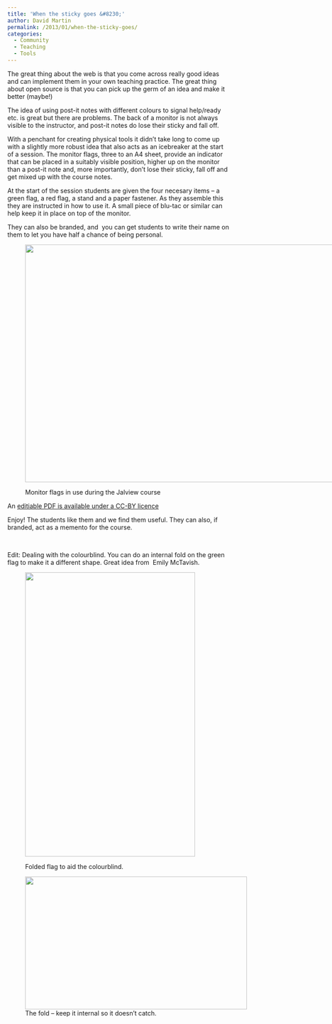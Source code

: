 ```yaml
---
title: 'When the sticky goes &#8230;'
author: David Martin
permalink: /2013/01/when-the-sticky-goes/
categories:
  - Community
  - Teaching
  - Tools
---
```

The great thing about the web is that you come across really good ideas and can implement them in your own teaching practice. The great thing about open source is that you can pick up the germ of an idea and make it better (maybe!)

The idea of using post-it notes with different colours to signal help/ready etc. is great but there are problems. The back of a monitor is not always visible to the instructor, and post-it notes do lose their sticky and fall off.

With a penchant for creating physical tools it didn&#8217;t take long to come up with a slightly more robust idea that also acts as an icebreaker at the start of a session. The monitor flags, three to an A4 sheet, provide an indicator that can be placed in a suitably visible position, higher up on the monitor than a post-it note and, more importantly, don&#8217;t lose their sticky, fall off and get mixed up with the course notes.

At the start of the session students are given the four necesary items &#8211; a green flag, a red flag, a stand and a paper fastener. As they assemble this they are instructed in how to use it. A small piece of blu-tac or similar can help keep it in place on top of the monitor.

They can also be branded, and  you can get students to write their name on them to let you have half a chance of being personal.<figure style="width: 800px;" class="wp-caption alignnone">

[<img alt="" src="http://farm9.staticflickr.com/8364/8384198310_283997b0a5_c.jpg" width="800" height="535" />][1]<figcaption class="wp-caption-text">Monitor flags in use during the Jalview course</figcaption></figure> 
An [editiable PDF is available under a CC-BY licence][2]

Enjoy! The students like them and we find them useful. They can also, if branded, act as a memento for the course.

&nbsp;

Edit: Dealing with the colourblind. You can do an internal fold on the green flag to make it a different shape. Great idea from  Emily McTavish.<figure style="width: 383px;" class="wp-caption alignnone">

<img alt="" src="http://farm9.staticflickr.com/8369/8391925841_f3d8f6df41_z.jpg" width="383" height="640" /><figcaption class="wp-caption-text">Folded flag to aid the colourblind.</figcaption></figure> <figure style="width: 500px;" class="wp-caption alignnone"><img alt="" src="http://farm9.staticflickr.com/8238/8391922887_b167777491.jpg" width="500" height="299" /><figcaption class="wp-caption-text">The fold &#8211; keep it internal so it doesn&#8217;t catch.</figcaption></figure>

 [1]: http://www.flickr.com/photos/davidmam/8384198310/in/photostream
 [2]: http://www.compbio.dundee.ac.uk/~dmamartin/helpflags.pdf "Help flags pdf"
